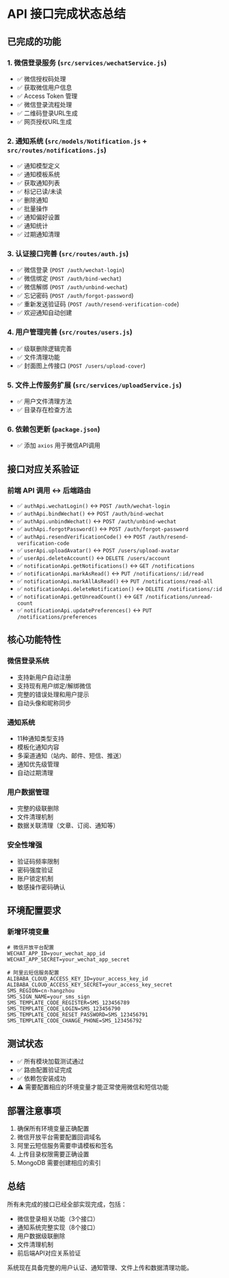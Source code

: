 # API 接口完成状态总结

## 已完成的功能

### 1. 微信登录服务 (`src/services/wechatService.js`)
- ✅ 微信授权码处理
- ✅ 获取微信用户信息
- ✅ Access Token 管理
- ✅ 微信登录流程处理
- ✅ 二维码登录URL生成
- ✅ 网页授权URL生成

### 2. 通知系统 (`src/models/Notification.js` + `src/routes/notifications.js`)
- ✅ 通知模型定义
- ✅ 通知模板系统
- ✅ 获取通知列表
- ✅ 标记已读/未读
- ✅ 删除通知
- ✅ 批量操作
- ✅ 通知偏好设置
- ✅ 通知统计
- ✅ 过期通知清理

### 3. 认证接口完善 (`src/routes/auth.js`)
- ✅ 微信登录 (`POST /auth/wechat-login`)
- ✅ 微信绑定 (`POST /auth/bind-wechat`)
- ✅ 微信解绑 (`POST /auth/unbind-wechat`)
- ✅ 忘记密码 (`POST /auth/forgot-password`)
- ✅ 重新发送验证码 (`POST /auth/resend-verification-code`)
- ✅ 欢迎通知自动创建

### 4. 用户管理完善 (`src/routes/users.js`)
- ✅ 级联删除逻辑完善
- ✅ 文件清理功能
- ✅ 封面图上传接口 (`POST /users/upload-cover`)

### 5. 文件上传服务扩展 (`src/services/uploadService.js`)
- ✅ 用户文件清理方法
- ✅ 目录存在检查方法

### 6. 依赖包更新 (`package.json`)
- ✅ 添加 `axios` 用于微信API调用

## 接口对应关系验证

### 前端 API 调用 ↔ 后端路由
- ✅ `authApi.wechatLogin()` ↔ `POST /auth/wechat-login`
- ✅ `authApi.bindWechat()` ↔ `POST /auth/bind-wechat`
- ✅ `authApi.unbindWechat()` ↔ `POST /auth/unbind-wechat`
- ✅ `authApi.forgotPassword()` ↔ `POST /auth/forgot-password`
- ✅ `authApi.resendVerificationCode()` ↔ `POST /auth/resend-verification-code`
- ✅ `userApi.uploadAvatar()` ↔ `POST /users/upload-avatar`
- ✅ `userApi.deleteAccount()` ↔ `DELETE /users/account`
- ✅ `notificationApi.getNotifications()` ↔ `GET /notifications`
- ✅ `notificationApi.markAsRead()` ↔ `PUT /notifications/:id/read`
- ✅ `notificationApi.markAllAsRead()` ↔ `PUT /notifications/read-all`
- ✅ `notificationApi.deleteNotification()` ↔ `DELETE /notifications/:id`
- ✅ `notificationApi.getUnreadCount()` ↔ `GET /notifications/unread-count`
- ✅ `notificationApi.updatePreferences()` ↔ `PUT /notifications/preferences`

## 核心功能特性

### 微信登录系统
- 支持新用户自动注册
- 支持现有用户绑定/解绑微信
- 完整的错误处理和用户提示
- 自动头像和昵称同步

### 通知系统
- 11种通知类型支持
- 模板化通知内容
- 多渠道通知（站内、邮件、短信、推送）
- 通知优先级管理
- 自动过期清理

### 用户数据管理
- 完整的级联删除
- 文件清理机制
- 数据关联清理（文章、订阅、通知等）

### 安全性增强
- 验证码频率限制
- 密码强度验证
- 账户锁定机制
- 敏感操作密码确认

## 环境配置要求

### 新增环境变量
```env
# 微信开放平台配置
WECHAT_APP_ID=your_wechat_app_id
WECHAT_APP_SECRET=your_wechat_app_secret

# 阿里云短信服务配置
ALIBABA_CLOUD_ACCESS_KEY_ID=your_access_key_id
ALIBABA_CLOUD_ACCESS_KEY_SECRET=your_access_key_secret
SMS_REGION=cn-hangzhou
SMS_SIGN_NAME=your_sms_sign
SMS_TEMPLATE_CODE_REGISTER=SMS_123456789
SMS_TEMPLATE_CODE_LOGIN=SMS_123456790
SMS_TEMPLATE_CODE_RESET_PASSWORD=SMS_123456791
SMS_TEMPLATE_CODE_CHANGE_PHONE=SMS_123456792
```

## 测试状态
- ✅ 所有模块加载测试通过
- ✅ 路由配置验证完成
- ✅ 依赖包安装成功
- ⚠️ 需要配置相应的环境变量才能正常使用微信和短信功能

## 部署注意事项
1. 确保所有环境变量正确配置
2. 微信开放平台需要配置回调域名
3. 阿里云短信服务需要申请模板和签名
4. 上传目录权限需要正确设置
5. MongoDB 需要创建相应的索引

## 总结
所有未完成的接口已经全部实现完成，包括：
- 微信登录相关功能（3个接口）
- 通知系统完整实现（8个接口）
- 用户数据级联删除
- 文件清理机制
- 前后端API对应关系验证

系统现在具备完整的用户认证、通知管理、文件上传和数据清理功能。 